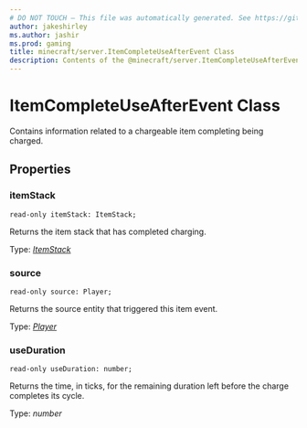 ```yaml
---
# DO NOT TOUCH — This file was automatically generated. See https://github.com/mojang/minecraftapidocsgenerator to modify descriptions, examples, etc.
author: jakeshirley
ms.author: jashir
ms.prod: gaming
title: minecraft/server.ItemCompleteUseAfterEvent Class
description: Contents of the @minecraft/server.ItemCompleteUseAfterEvent class.
---
```

# ItemCompleteUseAfterEvent Class

Contains information related to a chargeable item completing being charged.

## Properties

### **itemStack**
`read-only itemStack: ItemStack;`

Returns the item stack that has completed charging.

Type: [*ItemStack*](ItemStack.md)

### **source**
`read-only source: Player;`

Returns the source entity that triggered this item event.

Type: [*Player*](Player.md)

### **useDuration**
`read-only useDuration: number;`

Returns the time, in ticks, for the remaining duration left before the charge completes its cycle.

Type: *number*
